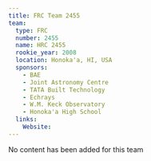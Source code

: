```yaml
---
title: FRC Team 2455
team:
  type: FRC
  number: 2455
  name: HRC 2455
  rookie_year: 2008
  location: Honoka'a, HI, USA
  sponsors:
    - BAE
    - Joint Astronomy Centre
    - TATA Built Technology
    - Echrays
    - W.M. Keck Observatory
    - Honoka'a High School
  links:
    Website: 
---
```

No content has been added for this team